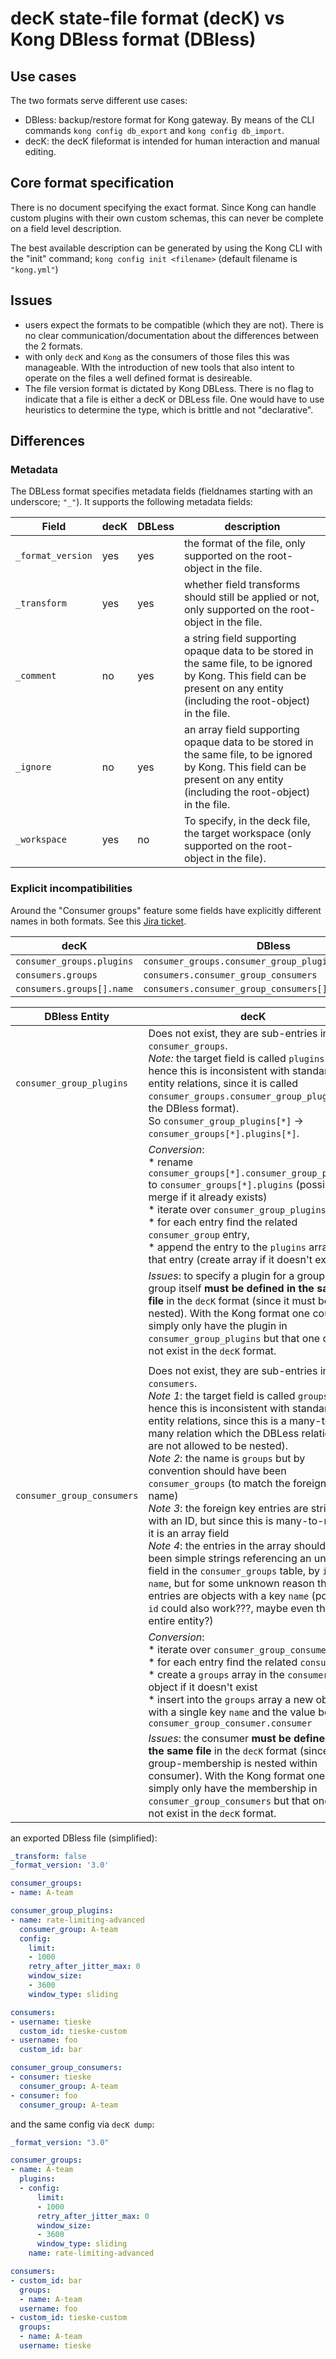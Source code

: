 # decK state-file format (decK) vs Kong DBless format (DBless)

## Use cases

The two formats serve different use cases:
- DBless: backup/restore format for Kong gateway. By means of the CLI commands `kong config db_export`
  and `kong config db_import`.
- decK: the decK fileformat is intended for human interaction and manual editing.

## Core format specification

There is no document specifying the exact format. Since Kong can handle custom plugins with their
own custom schemas, this can never be complete on a field level description.

The best available description can be generated by using the Kong CLI with the "init" command;
`kong config init <filename>` (default filename is `"kong.yml"`)

## Issues

- users expect the formats to be compatible (which they are not). There is no clear communication/documentation
  about the differences between the 2 formats.
- with only `decK` and `Kong` as the consumers of those files this was manageable. WIth the introduction of new
  tools that also intent to operate on the files a well defined format is desireable.
- The file version format is dictated by Kong DBLess. There is no flag to indicate that a file is either a decK
  or DBLess file. One would have to use heuristics to determine the type, which is brittle and not "declarative".

## Differences

### Metadata

The DBLess format specifies metadata fields (fieldnames starting with an underscore; `"_"`). It supports the
following metadata fields:

| Field | decK | DBLess | description
|-|-|-|-
| `_format_version` | yes | yes | the format of the file, only supported on the root-object in the file.
| `_transform` | yes| yes | whether field transforms should still be applied or not, only supported on the root-object in the file.
| `_comment` | no | yes | a string field supporting opaque data to be stored in the same file, to be ignored by Kong. This field can be present on any entity (including the root-object) in the file.
| `_ignore` | no | yes | an array field supporting opaque data to be stored in the same file, to be ignored by Kong. This field can be present on any entity (including the root-object) in the file.
| `_workspace` | yes | no | To specify, in the deck file, the target workspace (only supported on the root-object in the file).

### Explicit incompatibilities

Around the "Consumer groups" feature some fields have explicitly different names in both formats. See this [Jira ticket](https://konghq.atlassian.net/browse/FTI-4808?focusedCommentId=93327).

| decK | DBless | format |
|-|-|-|
| `consumer_groups.plugins` | `consumer_groups.consumer_group_plugins` | |
| `consumers.groups` | `consumers.consumer_group_consumers` | |
| `consumers.groups[].name` | `consumers.consumer_group_consumers[].consumer_group` | |


| DBless Entity | decK |
|-|-|
| `consumer_group_plugins` | Does not exist, they are sub-entries in `consumer_groups`. </br>*Note:* the target field is called `plugins` (and hence this is inconsistent with standard entity relations, since it is called `consumer_groups.consumer_group_plugins` in the DBless format). </br>So `consumer_group_plugins[*]` -> `consumer_groups[*].plugins[*]`.|
|| *Conversion*: </br>* rename `consumer_groups[*].consumer_group_plugins` to `consumer_groups[*].plugins` (possibly merge if it already exists) </br>* iterate over `consumer_group_plugins`, </br>* for each entry find the related `consumer_group` entry, </br>* append the entry to the `plugins` array in that entry (create array if it doesn't exist).|
|| *Issues*: to specify a plugin for a group, the group itself **must be defined in the same file** in the `decK` format (since it must be nested). With the Kong format one could simply only have the plugin in `consumer_group_plugins` but that one does not exist in the `decK` format.|
|||
| `consumer_group_consumers` | Does not exist, they are sub-entries in `consumers`. </br>*Note 1*: the target field is called `groups` (and hence this is inconsistent with standard entity relations, since this is a many-to-many relation which the DBLess relations are not allowed to be nested). </br>*Note 2*: the name is `groups` but by convention should have been `consumer_groups` (to match the foreign entity name) </br>*Note 3*: the foreign key entries are strings with an ID, but since this is many-to-many it is an array field</br>*Note 4*: the entries in the array should have been simple strings referencing an unique field in the `consumer_groups` table, by `id` or `name`, but for some unknown reason the entries are objects with a key `name` (possibly `id` could also work???, maybe even the entire entity?)|
|| *Conversion*: </br>* iterate over `consumer_group_consumers` </br>* for each entry find the related `consumer` </br>* create a `groups` array in the `consumer` object if it doesn't exist </br>* insert into the `groups` array a new object with a single key `name` and the value being `consumer_group_consumer.consumer`|
|| *Issues*: the consumer **must be defined in the same file** in the `decK` format (since group-membership is nested within consumer). With the Kong format one could simply only have the membership in `consumer_group_consumers` but that one does not exist in the `decK` format.|





an exported DBless file (simplified):
```yml
_transform: false
_format_version: '3.0'

consumer_groups:
- name: A-team

consumer_group_plugins:
- name: rate-limiting-advanced
  consumer_group: A-team
  config:
    limit:
    - 1000
    retry_after_jitter_max: 0
    window_size:
    - 3600
    window_type: sliding

consumers:
- username: tieske
  custom_id: tieske-custom
- username: foo
  custom_id: bar

consumer_group_consumers:
- consumer: tieske
  consumer_group: A-team
- consumer: foo
  consumer_group: A-team
```

and the same config via `decK dump`:
```yml
_format_version: "3.0"

consumer_groups:
- name: A-team
  plugins:
  - config:
      limit:
      - 1000
      retry_after_jitter_max: 0
      window_size:
      - 3600
      window_type: sliding
    name: rate-limiting-advanced

consumers:
- custom_id: bar
  groups:
  - name: A-team
  username: foo
- custom_id: tieske-custom
  groups:
  - name: A-team
  username: tieske
```
